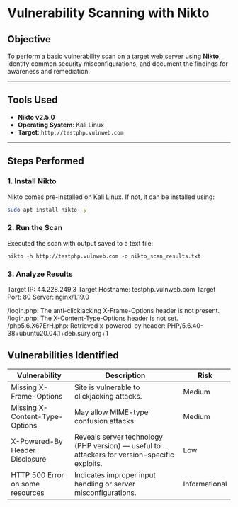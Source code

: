 # Vulnerability Scanning with Nikto

## Objective

To perform a basic vulnerability scan on a target web server using **Nikto**, identify common security misconfigurations, and document the findings for awareness and remediation.

---

## Tools Used

- **Nikto v2.5.0**
- **Operating System**: Kali Linux
- **Target**: `http://testphp.vulnweb.com`

---

## Steps Performed

### 1. Install Nikto

Nikto comes pre-installed on Kali Linux. If not, it can be installed using:
```bash
sudo apt install nikto -y
```
### 2. Run the Scan
Executed the scan with output saved to a text file:
```
nikto -h http://testphp.vulnweb.com -o nikto_scan_results.txt
```
### 3. Analyze Results
Target IP:          44.228.249.3
Target Hostname:    testphp.vulnweb.com
Target Port:        80
Server:             nginx/1.19.0

/login.php: The anti-clickjacking X-Frame-Options header is not present.
/login.php: The X-Content-Type-Options header is not set.
/php5.6.X67ErH.php: Retrieved x-powered-by header: PHP/5.6.40-38+ubuntu20.04.1+deb.sury.org+1


## Vulnerabilities Identified
| Vulnerability                    | Description                                                                                  | Risk          |
| -------------------------------- | -------------------------------------------------------------------------------------------- | ------------- |
| Missing X-Frame-Options          | Site is vulnerable to clickjacking attacks.                                                  | Medium        |
| Missing X-Content-Type-Options   | May allow MIME-type confusion attacks.                                                       | Medium        |
| X-Powered-By Header Disclosure   | Reveals server technology (PHP version) — useful to attackers for version-specific exploits. | Low           |
| HTTP 500 Error on some resources | Indicates improper input handling or server misconfigurations.                               | Informational |

